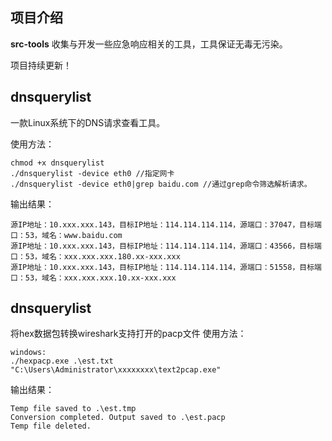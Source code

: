 ## 项目介绍

**src-tools** 收集与开发一些应急响应相关的工具，工具保证无毒无污染。

项目持续更新！


## dnsquerylist

一款Linux系统下的DNS请求查看工具。

使用方法：
```
chmod +x dnsquerylist
./dnsquerylist -device eth0	//指定网卡
./dnsquerylist -device eth0|grep baidu.com //通过grep命令筛选解析请求。
```
输出结果：
```
源IP地址：10.xxx.xxx.143，目标IP地址：114.114.114.114，源端口：37047，目标端口：53，域名：www.baidu.com
源IP地址：10.xxx.xxx.143，目标IP地址：114.114.114.114，源端口：43566，目标端口：53，域名：xxx.xxx.xxx.180.xx-xxx.xxx
源IP地址：10.xxx.xxx.143，目标IP地址：114.114.114.114，源端口：51558，目标端口：53，域名：xxx.xxx.xxx.10.xx-xxx.xxx
```
## dnsquerylist
将hex数据包转换wireshark支持打开的pacp文件
使用方法：
```
windows:
./hexpacp.exe .\est.txt "C:\Users\Administrator\xxxxxxxx\text2pcap.exe"
```
输出结果：
```
Temp file saved to .\est.tmp
Conversion completed. Output saved to .\est.pacp
Temp file deleted.
```

